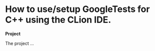 # How to use/setup GoogleTests for C++ using the CLion IDE.

**Project**

The project ... <TO BE CONT>
